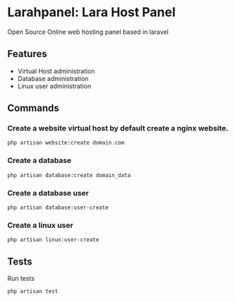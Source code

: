 # Larahpanel: Lara Host Panel

Open Source Online web hosting panel based in laravel

## Features

* Virtual Host administration
* Database administration
* Linux user administration

## Commands

### Create a website virtual host by default create a nginx website.

```terminal
php artisan website:create domain.com
```

### Create a database

```terminal
php artisan database:create domain_data
```

### Create a database user

```terminal
php artisan database:user-create
```

### Create a linux user

```terminal
php artisan linux:user-create
```

## Tests
Run tests
```terminal
php artisan test
```
